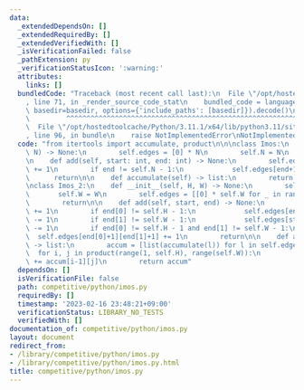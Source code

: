```yaml
---
data:
  _extendedDependsOn: []
  _extendedRequiredBy: []
  _extendedVerifiedWith: []
  _isVerificationFailed: false
  _pathExtension: py
  _verificationStatusIcon: ':warning:'
  attributes:
    links: []
  bundledCode: "Traceback (most recent call last):\n  File \"/opt/hostedtoolcache/Python/3.11.1/x64/lib/python3.11/site-packages/onlinejudge_verify/documentation/build.py\"\
    , line 71, in _render_source_code_stat\n    bundled_code = language.bundle(stat.path,\
    \ basedir=basedir, options={'include_paths': [basedir]}).decode()\n          \
    \         ^^^^^^^^^^^^^^^^^^^^^^^^^^^^^^^^^^^^^^^^^^^^^^^^^^^^^^^^^^^^^^^^^^^^^^^^^^^^^^^^^\n\
    \  File \"/opt/hostedtoolcache/Python/3.11.1/x64/lib/python3.11/site-packages/onlinejudge_verify/languages/python.py\"\
    , line 96, in bundle\n    raise NotImplementedError\nNotImplementedError\n"
  code: "from itertools import accumulate, product\n\n\nclass Imos:\n    def __init__(self,\
    \ N) -> None:\n        self.edges = [0] * N\n        self.N = N\n        return\n\
    \n    def add(self, start: int, end: int) -> None:\n        self.edges[start]\
    \ += 1\n        if end != self.N - 1:\n            self.edges[end+1] -= 1\n  \
    \      return\n\n    def accumulate(self) -> list:\n        return list(accumulate(self.edges))\n\
    \nclass Imos_2:\n    def __init__(self, H, W) -> None:\n        self.H = H\n \
    \       self.W = W\n        self.edges = [[0] * self.W for _ in range(self.H)]\n\
    \        return\n\n    def add(self, start, end) -> None:\n        self.edges[start[0]][start[1]]\
    \ += 1\n        if end[0] != self.H - 1:\n            self.edges[end[0]+1][start[1]]\
    \ -= 1\n        if end[1] != self.W - 1:\n            self.edges[start[0]][end[1]+1]\
    \ -= 1\n        if end[0] != self.H - 1 and end[1] != self.W - 1:\n          \
    \  self.edges[end[0]+1][end[1]+1] += 1\n        return\n\n    def accumulate(self)\
    \ -> list:\n        accum = [list(accumulate(l)) for l in self.edges]\n      \
    \  for i, j in product(range(1, self.H), range(self.W)):\n                accum[i][j]\
    \ += accum[i-1][j]\n        return accum"
  dependsOn: []
  isVerificationFile: false
  path: competitive/python/imos.py
  requiredBy: []
  timestamp: '2023-02-16 23:48:21+09:00'
  verificationStatus: LIBRARY_NO_TESTS
  verifiedWith: []
documentation_of: competitive/python/imos.py
layout: document
redirect_from:
- /library/competitive/python/imos.py
- /library/competitive/python/imos.py.html
title: competitive/python/imos.py
---
```

